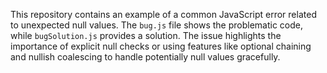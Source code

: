 This repository contains an example of a common JavaScript error related to unexpected null values. The `bug.js` file shows the problematic code, while `bugSolution.js` provides a solution.  The issue highlights the importance of explicit null checks or using features like optional chaining and nullish coalescing to handle potentially null values gracefully.